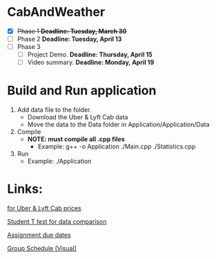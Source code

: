 # CabAndWeather
- [x] ~~Phase 1 **Deadline: Tuesday, March 30**~~
- [ ] Phase 2 **Deadline: Tuesday, April 13**
- [ ] Phase 3 
  - [ ] Project Demo. **Deadline: Thursday, April 15**
  - [ ] Video summary. **Deadline: Monday, April 19**

# Build and Run application
1) Add data file to the folder.
   - Download the Uber & Lyft Cab data
   - Move the data to the Data folder in Application/Application/Data
2) Compile
    - **NOTE: must compile all .cpp files**
      - Example: g++ -o Application ./Main.cpp ./Statistics.cpp
4) Run
     - Example: ./Application

# Links:
[for Uber & Lyft Cab prices](https://www.kaggle.com/ravi72munde/uber-lyft-cab-prices?select=cab_rides.csv)

[Student T test for data comparison](https://www.khanacademy.org/math/ap-statistics/two-sample-inference/two-sample-t-test-means/v/alternative-hypothesis-for-2-sample-t-test)

[Assignment due dates](https://docs.google.com/document/d/1yBS9zGXP2UJNDmC1trXopRtNCMnGG_yFhcMDxMUqZm4/edit#heading=h.g8et96v87kf5)

[Group Schedule (Visual)](https://www.preceden.com/timelines/728667-midterm-project-schedule)
